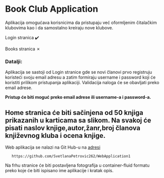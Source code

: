 
# Book Club Application

Aplikacija omogućava korisnicima da pristupaju već oformljenim čitalačkim klubovima kao i da samostalno kreiraju nove klubove.

Login stranica  ✔️

Books stranica &cross;
### Datalji:

Aplikacija se sastoji od Login stranice gde se novi članovi prvo registruju koristeći svoju email adresu a zatim formiraju username i password koji će koristiti prilikom pristupanja aplikaciji.
Validacija naloga će se obavljati preko email adrese.

**Pristup će biti moguć preko email adrese ili username-a i password-a.**

## Home stranica će biti sačinjena od 50 knjiga prikazanih u karticama sa slikom. Na svakoj će pisati naslov knjige,autor,žanr,broj članova književnog kluba i ocena knjige.

Web aplikacija se nalazi na Git Hub-u na [adresi](https://github.com/SvetlanaPetrovic262/WebApplication1)
```
   https://github.com/SvetlanaPetrovic262/WebApplication1
```

Na frhu stranice će biti postavljena fotografija u container-fluid formatu preko koje će biti ispisano ime aplikacije i kratak opis.

